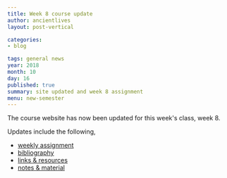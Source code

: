 ```yaml
---
title: Week 8 course update
author: ancientlives
layout: post-vertical

categories:
- blog

tags: general news
year: 2018
month: 10
day: 16
published: true
summary: site updated and week 8 assignment
menu: new-semester
---
```


The course website has now been updated for this week's class, week 8.

Updates include the following,

* [weekly assignment](/weekly_assignment)
* [bibliography](/bibliography)
* [links & resources](/links)
* [notes & material](/notes)
